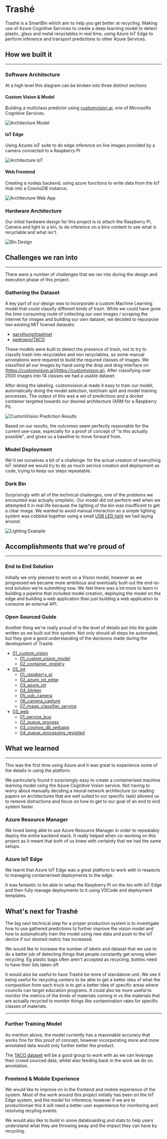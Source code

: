 # Trashé

Trashé is a SmartBin which aim to help you get better at recycling. Making use of Azure Cognitive Services to create a deep learning model to detect plastic, glass and metal recyclables in real time, using Azure IoT Edge to perform inference and transport predictions to other Azure Services.

## How we built it

---

### Software Architecture

At a high level this diagram can be broken into three distinct sections

#### Custom Vision & Model

Building a multiclass predictor using [customvision.ai](www.customvision.ai), one of Microsofts Cognitive Services.

![Architecture Model](designs/trashe-azure-architecture-model.png)

#### IoT Edge

Using Azures IoT suite to do edge inference on live images provided by a camera connected to a Raspberry Pi

![Architecture IoT](designs/trashe-azure-architecture-iot.png)

#### Web Frontend

Creating a nodejs backend, using azure functions to write data from the IoT Hub into a CosmoDB instance.

![Architecture Web App](designs/trashe-azure-architecture-web-app.png)

### Hardware Architecture

Our initial hardware design for this project is to attach the Raspberry Pi, Camera and light to a bin, to do inference on a bins content to see what is recyclable and what isn't.

![Bin Design](designs/trashe-bin-design.jpg)

## Challenges we ran into

---

There were a number of challenges that we ran into during the design and execution phase of this project.

### Gathering the Dataset

A key part of our design was to incorporate a custom Machine Learning model that could classify different kinds of trash.
While we could have gone the time consuming route of collecting our own images / scraping the internet for images and building our own dataset, we decided to repurpose two existing MIT licened datasets:

* [garythung/trashnet](https://github.com/garythung/trashnet)
* [pedropro/TACO](https://github.com/pedropro/TACO)

These models were built to detect the presence of trash, not to try to classify trash into recyclables and non recyclables, so some manual annotations were required to build the required classes of images.
We classified all our images by hand using the drop and drag interface on [https://customvision.ai](https://customvision.ai). After classifying over 2500 images into 14 classes we had a usable dataset.

After doing the labeling, customvision.ai made it easy to train our model, automatically doing the model selection, test/train split and model training processes. The output of this was a set of predictions and a docker container targeted towards our desired architecture (ARM for a Raspberry Pi).

![CustomVision Prediction Results](designs/custom-ai-prediction-01.jpg)

Based on our results, the outcomes seem perfectly reasonable for the current use-case, especially for a proof of concept of "is this actually possible", and gives us a baseline to move forward from.

### Model Deployment

We'd set ourselves a bit of a challenge: for the actual creation of everything IoT related we would try to do as much service creation and deployment as code, trying to keep our steps repeatable.

### Dark Bin

Surprisingly with all of the technical challenges, one of the problems we encounted was actually simplistic. Our model did not perform well when we attempted it in real life because the lighting of the bin was insufficent to get a clear image. We wanted to avoid manual interaction so a simple lighting system was cobbled together using a small [USB LED light](https://www.altronics.com.au/p/d0385-dimmable-usb-gooseneck-led-light/) we had laying around.

![Lighting Example](designs/trashe-light-example.gif)

## Accomplishments that we're proud of

---

### End to End Solution

Initially we only planned to work on a Vision model, however as we progressed we became more ambitious and eventually built out the end-to-end solution we're submitting now.
We feel there was a lot more to learn in building a pipeline that included model creation, deploying the model on the edge and building a web application than just building a web application to consume an external API.

### Open Sourced Guide

Another thing we're really proud of is the level of details put into the guide written as we built out this system. Not only should all steps be automated, but they give a good understanding of the decisions made during the development of Trashè.

* [01_custom_vision](instructions/01_custom_vision/README.md)
  * [01_custom_vision_model](instructions/01_custom_vision/01_custom_vision_model.md)
  * [02_container_registry](instructions/01_custom_vision/02_container_registry.md)
* [02_iot](instructions/02_iot/README.md)
  * [01_raspberry_pi](instructions/02_iot/01_raspberry_pi.md)
  * [02_azure_iot_edge](instructions/02_iot/02_azure_iot_edge.md)
  * [03_azure_iot](instructions/02_iot/03_azure_iot.md)
  * [04_blinker](instructions/02_iot/04_blinker.md)
  * [05_usb_camera](instructions/02_iot/05_usb_camera.md)
  * [06_camera_capture](instructions/02_iot/06_camera_capture.md)
  * [07_image_classifier_service](instructions/02_iot/07_image_classifier_service.md)
* [03_web](instructions/03_web/README.md)
  * [01_service_bus](instructions/03_web/01_service_bus.md)
  * [02_queue_process](instructions/03_web/02_queue_process.md)
  * [03_cosmos_db_webapp](instructions/03_web/03_cosmos_db_webapp.md)
  * [04_queue_processing_revisited](instructions/03_web/04_queue_processing_revisited.md)

## What we learned

---

This was the first time using Azure and it was great to experience some of the details in using the platform.

We particularly found it surprisingly easy to create a containerised machine learning model using the Azure Cognitive Vision service. Not having to worry about manually deciding a neural network architecture (or reading papers on architectures that are well suited to our specific task) allowed us to remove distractions and focus on how to get to our goal of an end to end system faster.

### Azure Resource Manager

We loved being able to use Azure Resource Manager in order to repeatably deploy the entire backend stack. It really helped when co-working on this project as it meant that both of us knew with certainty that we had the same setups.

### Azure IoT Edge

We learnt that Azure IoT Edge was a great platform to work with in respects to managing containerised deployments to the edge.

It was fantastic to be able to setup the Raspberry Pi on the bin with IoT Edge and then fully manage deployments to it using VSCode and deployment templates.

## What's next for Trashè

The big next technical step for a proper production system is to investigate how to use gathered predictions to further improve the vision model and how to automatically train the model using new data and push to the IoT device if our desired metric has increased.

We would like to increase the number of labels and dataset that we use to do a better job of detecting things that people constantly get wrong when recycling. Eg plastic bags often aren't accepted as recycling, bottles need to have their lids taken off.

It would also be useful to have Trashè be more of standalone unit. We see it being useful for recycling centers to be able to get a better idea of what the composition from each truck is to get a better idea of specific areas where councils can target education programs. It could also be more useful to monitor the metrics of the kinds of materials coming in vs the materials that are actually recycled to monitor things like contamination rates for specific classes of materials.

---

### Further Training Model

As mention above, the model currently has a reasonable accuracy that works fine for this proof of concept, however incorporating more and more annotated data would only further better the product.

The [TACO dataset](http://tacodataset.org/) will be a good group to work with as we can leverage their crowd sourced data, whilst also feeding back in the work we do on annotation.

### Frontend & Mobile Experience

We would like to improve on in the frontend and mobile experience of the system. Most of the work around this project initially has been on the IoT Edge system, and the model for inference; however if we are to productionise this it will need a better user expereience for monitoring and resolving recyling events.

We would also like to build in some databoarding and stats to help users understand what they are throwing away and the impact they can have by recycling.
